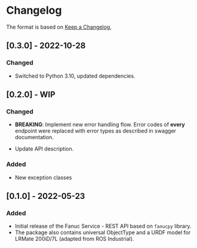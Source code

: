 # Changelog

The format is based on [Keep a Changelog](https://keepachangelog.com/en/1.0.0/),

## [0.3.0] - 2022-10-28

### Changed

- Switched to Python 3.10, updated dependencies.

## [0.2.0] - WIP

### Changed

- **BREAKING**: Implement new error handling flow. Error codes of **every** endpoint were replaced with error 
  types as described in swagger documentation.

- Update API description.

### Added

- New exception classes

## [0.1.0] - 2022-05-23

### Added
- Initial release of the Fanuc Service - REST API based on `fanucpy` library.
- The package also contains universal ObjectType and a URDF model for LRMate 200iD/7L (adapted from ROS Industrial).
